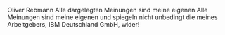 Oliver Rebmann
Alle dargelegten Meinungen sind meine eigenen Alle Meinungen sind meine eigenen und spiegeln nicht unbedingt die meines Arbeitgebers, IBM Deutschland GmbH, wider!